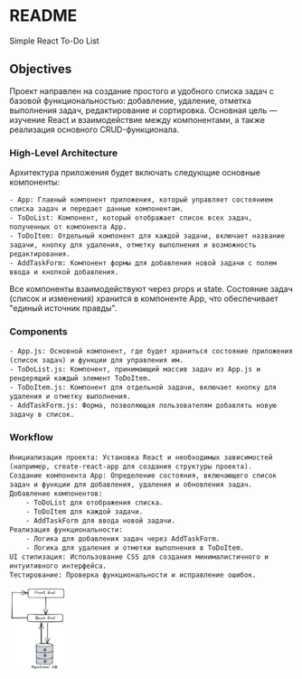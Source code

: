 # README #
Simple React To-Do List
## Objectives

Проект направлен на создание простого и удобного списка задач с базовой функциональностью: добавление, удаление, отметка выполнения задач, редактирование и сортировка. Основная цель — изучение React и взаимодействие между компонентами, а также реализация основного CRUD-функционала.
### High-Level Architecture

Архитектура приложения будет включать следующие основные компоненты:

    - App: Главный компонент приложения, который управляет состоянием списка задач и передает данные компонентам.
    - ToDoList: Компонент, который отображает список всех задач, полученных от компонента App.
    - ToDoItem: Отдельный компонент для каждой задачи, включает название задачи, кнопку для удаления, отметку выполнения и возможность редактирования.
    - AddTaskForm: Компонент формы для добавления новой задачи с полем ввода и кнопкой добавления.

Все компоненты взаимодействуют через props и state. Состояние задач (список и изменения) хранится в компоненте App, что обеспечивает "единый источник правды".
### Components

    - App.js: Основной компонент, где будет храниться состояние приложения (список задач) и функции для управления им.
    - ToDoList.js: Компонент, принимающий массив задач из App.js и рендерящий каждый элемент ToDoItem.
    - ToDoItem.js: Компонент для отдельной задачи, включает кнопку для удаления и отметку выполнения.
    - AddTaskForm.js: Форма, позволяющая пользователям добавлять новую задачу в список.

### Workflow

    Инициализация проекта: Установка React и необходимых зависимостей (например, create-react-app для создания структуры проекта).
    Создание компонента App: Определение состояния, включающего список задач и функции для добавления, удаления и обновления задач.
    Добавление компонентов:
        - ToDoList для отображения списка.
        - ToDoItem для каждой задачи.
        - AddTaskForm для ввода новой задачи.
    Реализация функциональности:
        - Логика для добавления задач через AddTaskForm.
        - Логика для удаления и отметки выполнения в ToDoItem.
    UI стилизация: Использование CSS для создания минималистичного и интуитивного интерфейса.
    Тестирование: Проверка функциональности и исправление ошибок.

<img src="img/HL_Arhitecture.excalidraw.png" alt="name" width="100" height="150">